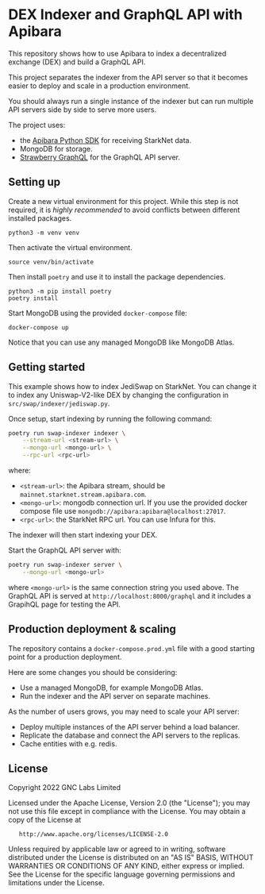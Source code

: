 # DEX Indexer and GraphQL API with Apibara

This repository shows how to use Apibara to index a decentralized exchange (DEX) and build a GraphQL API.

This project separates the indexer from the API server so that it becomes easier to deploy and scale in a production environment.

You should always run a single instance of the indexer but can run multiple API servers side by side to serve more users.

The project uses:

 * the [Apibara Python SDK](https://www.apibara.com/docs/python-sdk) for receiving StarkNet data.
 * MongoDB for storage.
 * [Strawberry GraphQL](https://strawberry.rocks/) for the GraphQL API server.


## Setting up

Create a new virtual environment for this project. While this step is not required, it is _highly recommended_ to avoid conflicts between different installed packages.

    python3 -m venv venv

Then activate the virtual environment.

    source venv/bin/activate

Then install `poetry` and use it to install the package dependencies.

    python3 -m pip install poetry
    poetry install

Start MongoDB using the provided `docker-compose` file:

    docker-compose up

Notice that you can use any managed MongoDB like MongoDB Atlas.


## Getting started

This example shows how to index JediSwap on StarkNet. You can change it to index any Uniswap-V2-like DEX by changing the configuration in `src/swap/indexer/jediswap.py`.

Once setup, start indexing by running the following command:

```sh
poetry run swap-indexer indexer \
    --stream-url <stream-url> \
    --mongo-url <mongo-url> \
    --rpc-url <rpc-url>
```

where:

 * `<stream-url>`: the Apibara stream, should be `mainnet.starknet.stream.apibara.com`.
 * `<mongo-url>`: mongodb connection url. If you use the provided docker compose file use `mongodb://apibara:apibara@localhost:27017`.
 * `<rpc-url>`: the StarkNet RPC url. You can use Infura for this.

The indexer will then start indexing your DEX.

Start the GraphQL API server with:

```sh
poetry run swap-indexer server \
    --mongo-url <mongo-url>
```

where `<mongo-url>` is the same connection string you used above.
The GraphQL API is served at `http://localhost:8000/graphql` and
it includes a GrapihQL page for testing the API.


## Production deployment & scaling

The repository contains a `docker-compose.prod.yml` file with a good starting point for a production deployment.

Here are some changes you should be considering:

 * Use a managed MongoDB, for example MongoDB Atlas.
 * Run the indexer and the API server on separate machines.


As the number of users grows, you may need to scale your API server:

 * Deploy multiple instances of the API server behind a load balancer.
 * Replicate the database and connect the API servers to the replicas.
 * Cache entities with e.g. redis.


## License


   Copyright 2022 GNC Labs Limited

   Licensed under the Apache License, Version 2.0 (the "License");
   you may not use this file except in compliance with the License.
   You may obtain a copy of the License at

       http://www.apache.org/licenses/LICENSE-2.0

   Unless required by applicable law or agreed to in writing, software
   distributed under the License is distributed on an "AS IS" BASIS,
   WITHOUT WARRANTIES OR CONDITIONS OF ANY KIND, either express or implied.
   See the License for the specific language governing permissions and
   limitations under the License.
